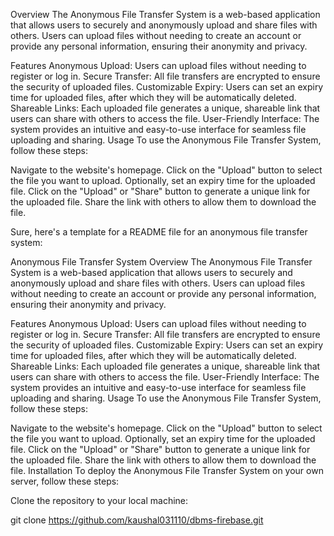 Overview
The Anonymous File Transfer System is a web-based application that allows users to securely and anonymously upload and share files with others. Users can upload files without needing to create an account or provide any personal information, ensuring their anonymity and privacy.

Features
Anonymous Upload: Users can upload files without needing to register or log in.
Secure Transfer: All file transfers are encrypted to ensure the security of uploaded files.
Customizable Expiry: Users can set an expiry time for uploaded files, after which they will be automatically deleted.
Shareable Links: Each uploaded file generates a unique, shareable link that users can share with others to access the file.
User-Friendly Interface: The system provides an intuitive and easy-to-use interface for seamless file uploading and sharing.
Usage
To use the Anonymous File Transfer System, follow these steps:

Navigate to the website's homepage.
Click on the "Upload" button to select the file you want to upload.
Optionally, set an expiry time for the uploaded file.
Click on the "Upload" or "Share" button to generate a unique link for the uploaded file.
Share the link with others to allow them to download the file.


Sure, here's a template for a README file for an anonymous file transfer system:

Anonymous File Transfer System
Overview
The Anonymous File Transfer System is a web-based application that allows users to securely and anonymously upload and share files with others. Users can upload files without needing to create an account or provide any personal information, ensuring their anonymity and privacy.

Features
Anonymous Upload: Users can upload files without needing to register or log in.
Secure Transfer: All file transfers are encrypted to ensure the security of uploaded files.
Customizable Expiry: Users can set an expiry time for uploaded files, after which they will be automatically deleted.
Shareable Links: Each uploaded file generates a unique, shareable link that users can share with others to access the file.
User-Friendly Interface: The system provides an intuitive and easy-to-use interface for seamless file uploading and sharing.
Usage
To use the Anonymous File Transfer System, follow these steps:

Navigate to the website's homepage.
Click on the "Upload" button to select the file you want to upload.
Optionally, set an expiry time for the uploaded file.
Click on the "Upload" or "Share" button to generate a unique link for the uploaded file.
Share the link with others to allow them to download the file.
Installation
To deploy the Anonymous File Transfer System on your own server, follow these steps:

Clone the repository to your local machine:

git clone https://github.com/kaushal031110/dbms-firebase.git

